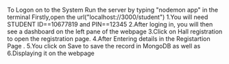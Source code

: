 To Logon on to the System
Run the server by typing "nodemon app" in the terminal
Firstly,open the url("localhost://3000/student")
1.You will need STUDENT ID==10677819 and PIN==12345
2.After loging in, you  will then see a dashboard on the left pane of the webpage
3.Click on Hall registration to open the registration page.
4.After Entering details in the Registartion Page .
5.You click on Save to save the record in MongoDB as well as 
6.Displaying  it  on the webpage
